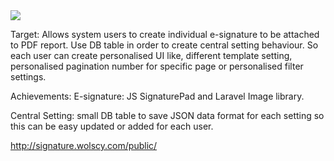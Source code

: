 <img src="http://wolscy.com/czarna/images/signature_centralsetting.jpg">


Target:
Allows system users to create individual e-signature to be attached to PDF report. Use DB table in order to create central setting behaviour. So each user can create personalised UI like, different template setting, personalised pagination number for specific page or personalised filter settings.

Achievements:
E-signature: JS SignaturePad and Laravel Image library. 

Central Setting: small DB table to save JSON data format for each setting so this can be easy updated or added for each user.

http://signature.wolscy.com/public/

